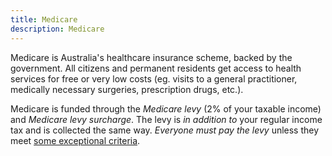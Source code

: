 ```yaml
---
title: Medicare
description: Medicare
---
```


Medicare is Australia's healthcare insurance scheme, backed by the government. All citizens and permanent residents get access to health services for free or very low costs (eg. visits to a general practitioner, medically necessary surgeries, prescription drugs, etc.).

Medicare is funded through the *Medicare levy* (2% of your taxable income) and *Medicare levy surcharge*. The levy is *in addition to* your regular income tax and is collected the same way. *Everyone must pay the levy* unless they meet [some exceptional criteria](https://www.servicesaustralia.gov.au/medicare-and-tax).
